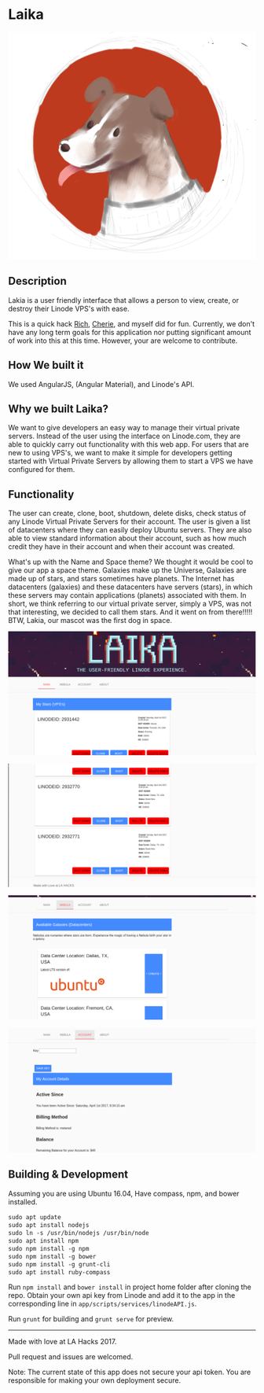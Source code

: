 
# Laika

![](https://github.com/jaylenw/laika/raw/master/screenshots/lakia.png)

## Description

Lakia is a user friendly interface that allows a person to view, create, or destroy their Linode VPS's with ease.

This is a quick hack [Rich](https://github.com/RichCherng), [Cherie](https://github.com/cheriejw), and myself did for fun. Currently, we don't have any long term goals for this application nor putting significant amount of work into this at this time. However, your are welcome to contribute.

## How We built it

We used AngularJS, (Angular Material), and Linode's API.

## Why we built Laika?

We want to give developers an easy way to manage their
virtual private servers. Instead of the user using the
interface on Linode.com, they are able to quickly carry
out functionality with this web app. For users that are
new to using VPS's, we want to make it simple for
developers getting started with Virtual Private Servers
by allowing them to start a VPS we have configured for
them.

## Functionality

The user can create, clone, boot, shutdown, delete disks,
check status of any Linode Virtual Private Servers for
their account. The user is given a list of datacenters
where they can easily deploy Ubuntu servers. They are
also able to view standard information about their
account, such as how much credit they have in their
account and when their account was created.

What's up with the Name and Space theme?
We thought it would be cool to give our app a space
theme. Galaxies make up the Universe, Galaxies are made
up of stars, and stars sometimes have planets. The
Internet has datacenters (galaxies) and these datacenters have
servers (stars), in which these servers may contain applications (planets)
associated with them. In short, we think referring to our virtual
private server, simply a VPS, was not that interesting, we decided to call them
stars. And it went on from there!!!!! BTW,
Lakia, our mascot was the first dog in space.



![](https://github.com/jaylenw/laika/raw/master/screenshots/1.png)

![](https://github.com/jaylenw/laika/raw/master/screenshots/2.png)

![](https://github.com/jaylenw/laika/raw/master/screenshots/3.png)

![](https://github.com/jaylenw/laika/raw/master/screenshots/4.png)

## Building & Development

Assuming you are using Ubuntu 16.04, Have compass, npm, and bower installed.

    sudo apt update  
    sudo apt install nodejs  
    sudo ln -s /usr/bin/nodejs /usr/bin/node  
    sudo apt install npm
    sudo npm install -g npm
    sudo npm install -g bower
    sudo npm install -g grunt-cli
    sudo apt install ruby-compass

Run `npm install` and `bower install` in project home
folder after cloning the repo. Obtain your own api key
from Linode and add it to the app in the corresponding
line in `app/scripts/services/linodeAPI.js`.

Run `grunt` for building and `grunt serve` for preview.

----------------

Made with love at LA Hacks 2017.

Pull request and issues are welcomed.

Note: The current state of this app does not secure your api token. You are
responsible for making your own deployment secure.
